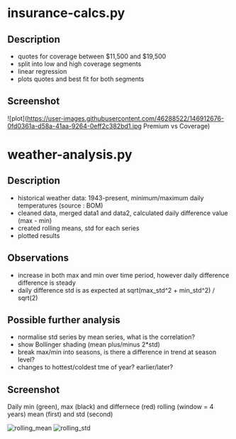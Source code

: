 # insurance-calcs.py
## Description
- quotes for coverage between $11,500 and $19,500
- split into low and high coverage segments
- linear regression
- plots quotes and best fit for both segments

## Screenshot
![plot](https://user-images.githubusercontent.com/46288522/146912676-0fd0361a-d58a-41aa-9264-0eff2c382bd1.jpg Premium vs Coverage)

# weather-analysis.py
## Description
- historical weather data: 1943-present, minimum/maximum daily temperatures (source : BOM)
- cleaned data, merged data1 and data2, calculated daily difference value (max - min)
- created rolling means, std for each series
- plotted results

## Observations
- increase in both max and min over time period, however daily difference difference is steady
- daily difference std is as expected at sqrt(max_std^2 + min_std^2) / sqrt(2)

## Possible further analysis
- normalise std series by mean series, what is the correlation?
- show Bollinger shading (mean plus/minus 2*std)
- break max/min into seasons, is there a difference in trend at season level?
- changes to hottest/coldest tme of year? earlier/later?

## Screenshot
Daily min (green), max (black) and differnece (red) rolling (window = 4 years) mean (first) and std (second) 

![rolling_mean](https://user-images.githubusercontent.com/46288522/147409377-f12bcdfe-88d4-4ed0-ab72-7fed539567ba.jpg)
![rolling_std](https://user-images.githubusercontent.com/46288522/147409379-5eb0b274-8533-4182-b144-e5264d77ae60.jpg)
